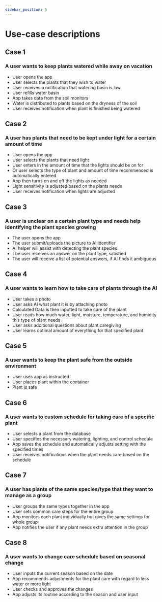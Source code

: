 ```yaml
---
sidebar_position: 5
---
```


# Use-case descriptions
## Case 1
### A user wants to keep plants watered while away on vacation
- User opens the app
- User selects the plants that they wish to water
- User receives a notification that watering basin is low
- User refills water basin
- App takes data from the soil monitors
- Water is distributed to plants based on the dryness of the soil
- User receives notification when plant is finished being watered

## Case 2
### A user has plants that need to be kept under light for a certain amount of time
- User opens the app
- User selects the plants that need light
- User enters in the amount of time that the lights should be on for
- Or user selects the type of plant and amount of time recommenced is automatically entered
- App then turns on and off the lights as needed
- Light sensitivity is adjusted based on the plants needs
- User receives notification when lights are adjusted


## Case 3 
### A user is unclear on a certain plant type and needs help identifying the plant species growing
- The user opens the app 
- The user submit/uploads the picture to AI identifier  
- AI helper will assist with detecting the plant species 
- The user receives an answer on the plant type, satisfied 
- The user will receive a list of potential answers, if AI finds it ambiguous 

## Case 4
### A user wants to learn how to take care of plants through the AI
- User takes a photo
- User asks AI what plant it is by attaching photo
- Calculated Data is then inputted to take care of the plant
- User reads how much water, light, moisture, temperature, and humidity this type of plant needs
- User asks additional questions about plant caregiving
- User learns optimal amount of everything for that specified plant

## Case 5
### A user wants to keep the plant safe from the outside environment
- User uses app as instructed
- User places plant within the container
- Plant is safe

## Case 6
### A user wants to custom schedule for taking care of a specific plant
- User selects a plant from the database
- User specifies the necessary watering, lighting, and control schedule
- App saves the schedule and automatically adjusts setting with the specified times
- User receives notifications when the plant needs care based on the schedule

## Case 7
### A user has plants of the same species/type that they want to manage as a group
- User groups the same types together in the app
- User sets common care steps for the entire group
- App monitors each plant individually but gives the same settings for whole group
- App notifies the user if any plant needs extra attention in the group

## Case 8
### A user wants to change care schedule based on seasonal change
- User inputs the current season based on the date
- App recommends adjustments for the plant care with regard to less water or more light
- User checks and approves the changes
- App adjusts its routine according to the season and user input

